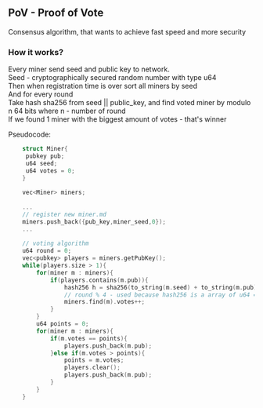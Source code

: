## PoV - Proof of Vote

 Consensus algorithm, that wants to achieve fast speed and more security
 
### How it works?

 Every miner send seed and public key to network.  
 Seed - cryptographically secured random number with type u64  
 Then when registration time is over sort all miners by seed  
 And for every round   
 Take hash sha256 from seed || public_key, and find voted miner by modulo n 64 bits where n - number of round  
 If we found 1 miner with the biggest amount of votes - that's winner
 
 Pseudocode:
 
 ```c++
     struct Miner{
      pubkey pub;
      u64 seed;
      u64 votes = 0;
     }
   
     vec<Miner> miners;
   
     ...
     // register new miner.md
     miners.push_back({pub_key,miner_seed,0});
     ...
    
     // voting algorithm
     u64 round = 0;
     vec<pubkey> players = miners.getPubKey();
     while(players.size > 1){
         for(miner m : miners){
             if(players.contains(m.pub)){
                 hash256 h = sha256(to_string(m.seed) + to_string(m.pub));
                 // round % 4 - used because hash256 is a array of u64 = array<u64,4>
                 miners.find(m).votes++;
             }
         }
         u64 points = 0;
         for(miner m : miners){
             if(m.votes == points){
                 players.push_back(m.pub);
             }else if(m.votes > points){
                 points = m.votes;
                 players.clear();
                 players.push_back(m.pub);
             }
         }
     }
 ```